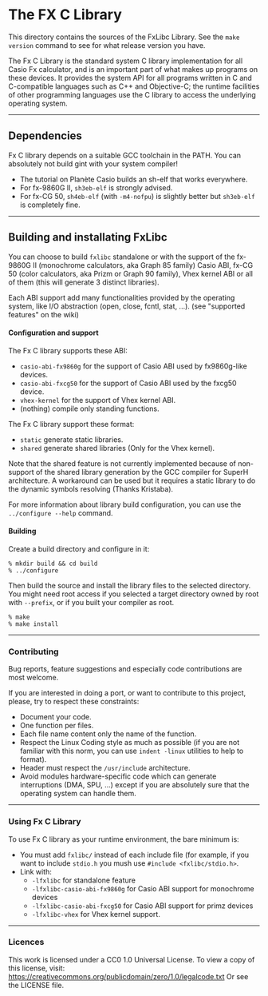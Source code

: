 # The FX C Library

This directory contains the sources of the FxLibc Library.
See the `make version` command to see for what release version you have.

The Fx C Library is the standard system C library implementation for all Casio
Fx calculator, and is an important part of what makes up programs on these
devices. It provides the system API for all programs written in C and
C-compatible languages such as C++ and Objective-C; the runtime facilities of
other programming languages use the C library to access the underlying operating
system.

---

## Dependencies
Fx C library depends on a suitable GCC toolchain in the PATH. You can absolutely
not build gint with your system compiler!

* The tutorial on Planète Casio builds an sh-elf that works everywhere.
* For fx-9860G II, `sh3eb-elf` is strongly advised.
* For fx-CG 50, `sh4eb-elf` (with `-m4-nofpu`) is slightly better but `sh3eb-elf`
is completely fine.

---

## Building and installating FxLibc
You can choose to build `fxlibc` standalone or with the support of the fx-9860G
II (monochrome calculators, aka Graph 85 family) Casio ABI, fx-CG 50 (color
calculators, aka Prizm or Graph 90 family), Vhex kernel ABI or all of them (this
will generate 3 distinct libraries).

Each ABI support add many functionalities provided by the operating system, like
I/O abstraction (open, close, fcntl, stat, ...). (see "supported features" on
the wiki)

#### Configuration and support
The Fx C library supports these ABI:
* `casio-abi-fx9860g` for the support of Casio ABI used by fx9860g-like devices.
* `casio-abi-fxcg50` for the support of Casio ABI used by the fxcg50 device.
* `vhex-kernel` for the support of Vhex kernel ABI.
* (nothing) compile only standing functions.

The Fx C library support these format:
* `static` generate static libraries.
* `shared` generate shared libraries (Only for the Vhex kernel).

Note that the shared feature  is not currently implemented because of
non-support of the shared library generation by the GCC compiler for SuperH
architecture. A workaround can be used  but it requires a static library to do
the dynamic symbols resolving (Thanks Kristaba).

For more information about library build configuration, you can use the
`../configure --help` command.

#### Building
Create a build directory and configure in it:
```
% mkdir build && cd build
% ../configure
```

Then build the source and install the library files to the selected directory.
You might need root access if you selected a target directory owned by root with
`--prefix`, or if you built your compiler as root.

```
% make
% make install
```

---

### Contributing
Bug reports, feature suggestions and especially code contributions are most
welcome.

If you are interested in doing a port, or want to contribute to this project,
please, try to respect these constraints:
* Document your code.
* One function per files.
* Each file name content only the name of the function.
* Respect the Linux Coding style as much as possible (if you are not familiar
	with this norm, you can use `indent -linux` utilities to help to format).
* Header must respect the `/usr/include` architecture.
* Avoid modules hardware-specific code which can generate interruptions
	(DMA, SPU, ...) except if you are absolutely sure that the operating
	system can handle them.

---

### Using Fx C Library

To use Fx C library as your runtime environment, the bare minimum is:
* You must add `fxlibc/` instead of each include file (for example, if you want
	to include `stdio.h` you mush use `#include <fxlibc/stdio.h>`.
* Link with:
	* `-lfxlibc` for standalone feature
	* `-lfxlibc-casio-abi-fx9860g` for Casio ABI support for monochrome devices
	* `-lfxlibc-casio-abi-fxcg50` for Casio ABI support for primz devices
	* `-lfxlibc-vhex` for Vhex kernel support.

---

### Licences
This work is licensed under a CC0 1.0 Universal License. To view a copy of this
license, visit: https://creativecommons.org/publicdomain/zero/1.0/legalcode.txt
Or see the LICENSE file.
